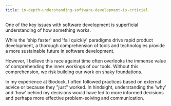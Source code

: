 ```yaml
---
title: in-depth-understanding-software-development-is-crticial
---
```

One of the key issues with software development is superficial understanding of how something works.

While the 'ship faster' and 'fail quickly' paradigms drive rapid product development, a thorough comprehension of tools and technologies provide a more sustainable future in software development.

However, I believe this race against time often overlooks the immense value of comprehending the inner workings of our tools. Without this comprehension, we risk building our work on shaky foundations.

In my experience at Biodock, I often followed practices based on external advice or because they "just" worked. In hindsight, understanding the 'why' and 'how' behind my decisions would have led to more informed decisions and perhaps more effective problem-solving and communication.



